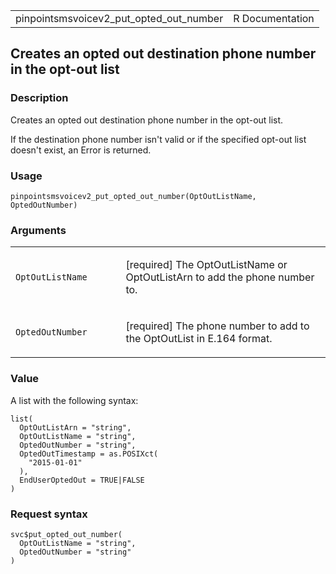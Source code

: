 <table style="width: 100%;">
<tbody>
<tr class="odd">
<td>pinpointsmsvoicev2_put_opted_out_number</td>
<td style="text-align: right;">R Documentation</td>
</tr>
</tbody>
</table>

## Creates an opted out destination phone number in the opt-out list

### Description

Creates an opted out destination phone number in the opt-out list.

If the destination phone number isn't valid or if the specified opt-out
list doesn't exist, an Error is returned.

### Usage

    pinpointsmsvoicev2_put_opted_out_number(OptOutListName, OptedOutNumber)

### Arguments

<table>
<colgroup>
<col style="width: 35%" />
<col style="width: 65%" />
</colgroup>
<tbody>
<tr class="odd">
<td><code
id="pinpointsmsvoicev2_put_opted_out_number_:_OptOutListName">OptOutListName</code></td>
<td><p>[required] The OptOutListName or OptOutListArn to add the phone
number to.</p></td>
</tr>
<tr class="even">
<td><code
id="pinpointsmsvoicev2_put_opted_out_number_:_OptedOutNumber">OptedOutNumber</code></td>
<td><p>[required] The phone number to add to the OptOutList in E.164
format.</p></td>
</tr>
</tbody>
</table>

### Value

A list with the following syntax:

    list(
      OptOutListArn = "string",
      OptOutListName = "string",
      OptedOutNumber = "string",
      OptedOutTimestamp = as.POSIXct(
        "2015-01-01"
      ),
      EndUserOptedOut = TRUE|FALSE
    )

### Request syntax

    svc$put_opted_out_number(
      OptOutListName = "string",
      OptedOutNumber = "string"
    )
